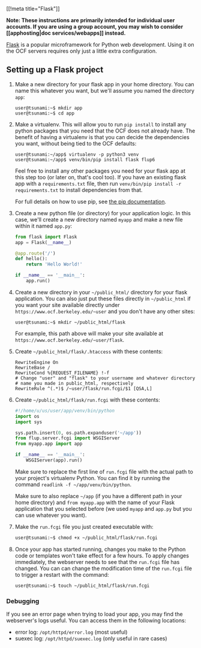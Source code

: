[[!meta title="Flask"]]

**Note: These instructions are primarily intended for individual user accounts.
If you are using a group account, you may wish to consider
[[apphosting|doc services/webapps]] instead.**

[Flask](https://palletsprojects.com/p/flask/) is a popular microframework for
Python web development. Using it on the OCF servers requires only just a little
extra configuration.


## Setting up a Flask project

1. Make a new directory for your flask app in your home directory. You can name
   this whatever you want, but we'll assume you named the directory `app`:

   ```shell
   user@tsunami:~$ mkdir app
   user@tsunami:~$ cd app
   ```

2. Make a virtualenv.  This will allow you to run `pip install` to install any
   python packages that you need that the OCF does not already have. The
   benefit of having a virtualenv is that you can decide the dependencies you
   want, without being tied to the OCF defaults:

   ```shell
   user@tsunami:~/app$ virtualenv -p python3 venv
   user@tsunami:~/app$ venv/bin/pip install flask flup6
   ```

   Feel free to install any other packages you need for your flask app at this
   step too (or later on, that's cool too). If you have an existing flask app
   with a `requirements.txt` file, then run `venv/bin/pip install -r
   requirements.txt` to install dependencies from that.

   For full details on how to use pip, see [the pip documentation][pip-docs].

3. Create a new python file (or directory) for your application logic. In this
   case, we'll create a new directory named `myapp` and make a new file within
   it named `app.py`:

   ```python
   from flask import Flask
   app = Flask(__name__)

   @app.route('/')
   def hello():
       return 'Hello World!'

   if __name__ == '__main__':
       app.run()
   ```

4. Create a new directory in your `~/public_html/` directory for your flask
   application. You can also just put these files directly in `~/public_html`
   if you want your site available directly under
   `https://www.ocf.berkeley.edu/~user` and you don't have any other sites:

   ```shell
   user@tsunami:~$ mkdir ~/public_html/flask
   ```

   For example, this path above will make your site available at
   `https://www.ocf.berkeley.edu/~user/flask`.

5. Create `~/public_html/flask/.htaccess` with these contents:

   ```htaccess
   RewriteEngine On
   RewriteBase /
   RewriteCond %{REQUEST_FILENAME} !-f
   # Change "user" and "flask" to your username and whatever directory
   # name you made in public_html, respectively
   RewriteRule ^(.*)$ /~user/flask/run.fcgi/$1 [QSA,L]
   ```

6. Create `~/public_html/flask/run.fcgi` with these contents:

   ```python
   #!/home/u/us/user/app/venv/bin/python
   import os
   import sys

   sys.path.insert(0, os.path.expanduser('~/app'))
   from flup.server.fcgi import WSGIServer
   from myapp.app import app

   if __name__ == '__main__':
       WSGIServer(app).run()
   ```

   Make sure to replace the first line of `run.fcgi` file with the actual path
   to your project's virtualenv Python. You can find it by running the command
   `readlink -f ~/app/venv/bin/python`.

   Make sure to also replace `~/app` (if you have a different path in your home
   directory) and `from myapp.app` with the name of your Flask application that
   you selected before (we used `myapp` and `app.py` but you can use whatever
   you want).

7. Make the `run.fcgi` file you just created executable with:

   ```bash
   user@tsunami:~$ chmod +x ~/public_html/flask/run.fcgi
   ```

8. Once your app has started running, changes you make to the Python code or
   templates won't take effect for a few hours. To apply changes immediately,
   the webserver needs to see that the `run.fcgi` file has changed. You can can
   change the modification time of the `run.fcgi` file to trigger a restart
   with the command:

   ```bash
   user@tsunami:~$ touch ~/public_html/flask/run.fcgi
   ```

### Debugging

If you see an error page when trying to load your app, you may find the
webserver's logs useful. You can access them in the following locations:

* error log: `/opt/httpd/error.log` (most useful)
* suexec log: `/opt/httpd/suexec.log` (only useful in rare cases)


[pip-docs]: https://packaging.python.org/tutorials/installing-packages/#installing-from-pypi
